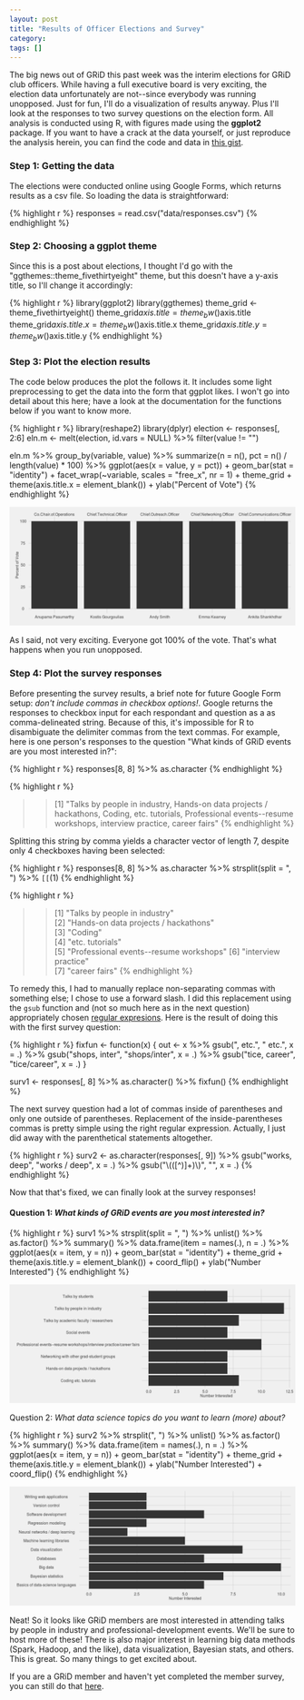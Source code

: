 ```yaml
---
layout: post
title: "Results of Officer Elections and Survey"
category: 
tags: []
---
```


The big news out of GRiD this past week was the interim elections for GRiD club officers. While having a full executive board is very exciting, the election data unfortunately are not--since everybody was running unopposed. Just for fun, I'll do a visualization of results anyway. Plus I'll look at the responses to two survey questions on the election form. All analysis is conducted using R, with figures made using the **ggplot2** package. If you want to have a crack at the data yourself, or just reproduce the analysis herein, you can find the code and data in [this gist](https://gist.github.com/markwh/b55b11f1bd8dc116a365). 

### Step 1: Getting the data

The elections were conducted online using Google Forms, which returns results as a csv file. So loading the data is straightforward:

{% highlight r %}
responses = read.csv("data/responses.csv")
{% endhighlight %}


### Step 2: Choosing a ggplot theme 

Since this is a post about elections, I thought I'd go with the "ggthemes::theme_fivethirtyeight" theme, but this doesn't have a y-axis title, so I'll change it accordingly:


{% highlight r %}
library(ggplot2)
library(ggthemes)
theme_grid <- theme_fivethirtyeight()
theme_grid$axis.title = theme_bw()$axis.title
theme_grid$axis.title.x = theme_bw()$axis.title.x
theme_grid$axis.title.y = theme_bw()$axis.title.y 
{% endhighlight %}


### Step 3: Plot the election results

The code below produces the plot the follows it. It includes some light preprocessing to get the data into the form that ggplot likes. I won't go into detail about this here; have a look at the documentation for the functions below if you want to know more.


{% highlight r %}
library(reshape2)
library(dplyr)
election <- responses[, 2:6]
eln.m <- melt(election, id.vars = NULL) %>%
  filter(value != "")

eln.m %>%
  group_by(variable, value) %>%
  summarize(n = n(), pct = n() / length(value) * 100) %>%
  ggplot(aes(x = value, y = pct)) +
  geom_bar(stat = "identity") +
  facet_wrap(~variable, scales = "free_x", nr = 1) +
  theme_grid +
  theme(axis.title.x = element_blank()) +
  ylab("Percent of Vote")
{% endhighlight %}

![](../assets/electionResults/unnamed-chunk-4-1.png) 

As I said, not very exciting. Everyone got 100% of the vote. That's what happens when you run unopposed.


### Step 4: Plot the survey responses

Before presenting the survey results, a brief note for future Google Form setup: *don't include commas in checkbox options!*. Google returns the responses to checkbox input for each respondant and question as a as comma-delineated string. Because of this, it's impossible for R to disambiguate the delimiter commas from the text commas. For example, here is one person's responses to the question "What kinds of GRiD events are you most interested in?":



{% highlight r %}
responses[8, 8] %>%
  as.character
{% endhighlight %}

{% highlight r %}
>> [1] "Talks by people in industry, Hands-on data projects / hackathons, 
Coding, etc. tutorials, Professional events--resume workshops,
 interview practice, career fairs"
{% endhighlight %}

Splitting this string by comma yields a character vector of length 7, despite only 4 checkboxes having been selected:


{% highlight r %}
responses[8, 8] %>%
  as.character %>%
  strsplit(split = ", ") %>%
  `[[`(1)
{% endhighlight %}

{% highlight r %}
>> [1] "Talks by people in industry"          
>> [2] "Hands-on data projects / hackathons"  
>> [3] "Coding"                               
>> [4] "etc. tutorials"                       
>> [5] "Professional events--resume workshops"
>> [6] "interview practice"                   
>> [7] "career fairs"
{% endhighlight %}

To remedy this, I had to manually replace non-separating commas with something else; I chose to use a forward slash. I did this replacement using the `gsub` function and (not so much here as in the next question) appropriately chosen [regular expresions](https://en.wikipedia.org/wiki/Regular_expression). Here is the result of doing this with the first survey question:


{% highlight r %}
fixfun <- function(x) {
  out <- x %>%
    gsub(", etc.", " etc.", x = .) %>%
    gsub("shops, inter", "shops/inter", x = .) %>%
    gsub("tice, career", "tice/career", x = .)
}

surv1 <- responses[, 8] %>% 
  as.character() %>%
  fixfun()
{% endhighlight %}

The next survey question had a lot of commas inside of parentheses and only one outside of parentheses. Replacement of the inside-parentheses commas is pretty simple using the right regular expression. Actually, I just did away with the parenthetical statements altogether. 


{% highlight r %}
surv2 <- as.character(responses[, 9]) %>%
  gsub("works, deep", "works / deep", x = .) %>%
  gsub("\\(([^)]+)\\)", "", x = .)
{% endhighlight %}

Now that that's fixed, we can finally look at the survey responses!

#### Question 1: *What kinds of GRiD events are you most interested in?*


{% highlight r %}
surv1 %>%
  strsplit(split = ", ") %>%
  unlist() %>%
  as.factor() %>%
  summary() %>%
  data.frame(item = names(.), n = .) %>%
  ggplot(aes(x = item, y = n)) + 
  geom_bar(stat = "identity") +
  theme_grid +
  theme(axis.title.y = element_blank()) +
  coord_flip() +
  ylab("Number Interested")
{% endhighlight %}

![](../assets/electionResults/unnamed-chunk-9-1.png) 

Question 2: *What data science topics do you want to learn (more) about?*


{% highlight r %}
surv2 %>%
  strsplit(", ") %>%
  unlist() %>%
  as.factor() %>%
  summary() %>%
  data.frame(item = names(.), n = .) %>%
  ggplot(aes(x = item, y = n)) + 
  geom_bar(stat = "identity") +
  theme_grid +
  theme(axis.title.y = element_blank()) +
  ylab("Number Interested") +
  coord_flip()
{% endhighlight %}

![](../assets/electionResults/unnamed-chunk-10-1.png) 

Neat! So it looks like GRiD members are most interested in attending talks by people in industry and professional-development events. We'll be sure to host more of these! There is also major interest in learning big data methods (Spark, Hadoop, and the like), data visualization, Bayesian stats, and others. This is great. So many things to get excited about. 

If you are a GRiD member and haven't yet completed the member survey, you can still do that [here](http://goo.gl/forms/t8pPMoAj4K).
